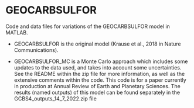 # GEOCARBSULFOR
Code and data files for variations of the GEOCARBSULFOR model in MATLAB.

- GEOCARBSULFOR is the original model (Krause et al., 2018 in Nature Communications). 

- GEOCARBSULFOR_MC is a Monte Carlo approach which includes some updates to the data used, and takes into account some uncertainties. See the README within the zip file for more information, as well as the extensive comments within the code. This code is for a paper currently in production at Annual Review of Earth and Planetary Sciences. The results (named outputs) of this model can be found separately in the GCBS4_outputs_14_7_2022.zip file
